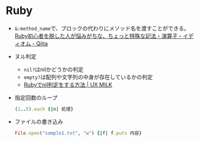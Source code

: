 ﻿# Ruby

- `&:method_name`で、ブロックの代わりにメソッド名を渡すことができる。
  [Ruby初心者を脱した人が悩みがちな、ちょっと特殊な記法・演算子・イディオム - Qiita](https://qiita.com/nashirox/items/0c885edf7d78fd5a83f1)
- ヌル判定
  - `nil?`はnilかどうかの判定
  - `empty?`は配列や文字列の中身が存在しているかの判定
  - [Rubyでnil判定をする方法 | UX MILK](https://uxmilk.jp/22595)
- 指定回数のループ

  ```ruby
  (1..5).each {|n| 処理}
  ```

- ファイルの書き込み

  ```ruby
  File.open("sample1.txt", "w") {|f| f.puts 内容}
  ```

